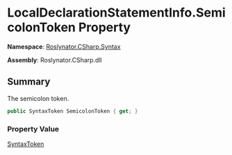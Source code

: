 # LocalDeclarationStatementInfo\.SemicolonToken Property

**Namespace**: [Roslynator.CSharp.Syntax](../../README.md)

**Assembly**: Roslynator\.CSharp\.dll

## Summary

The semicolon token\.

```csharp
public SyntaxToken SemicolonToken { get; }
```

### Property Value

[SyntaxToken](https://docs.microsoft.com/en-us/dotnet/api/microsoft.codeanalysis.syntaxtoken)

